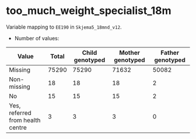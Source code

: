 # too_much_weight_specialist_18m
Variable mapping to `EE190` in `Skjema5_18mnd_v12`.
- Number of values:

| Value | Total | Child genotyped | Mother genotyped | Father genotyped |
| ----- | ----- | --------------- | ---------------- | ---------------- |
| Missing | 75290 | 75290 | 71632 | 50082 |
| Non-missing | 18 | 18 | 18 | 2 |
| No | 15 | 15 | 15 |2 |
| Yes, referred from health centre | 3 | 3 | 3 |0 |



